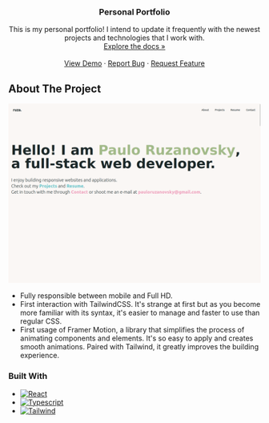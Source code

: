 <h3 align="center">Personal Portfolio</h3>

  <p align="center">
  This is my personal portfolio! I intend to update it frequently with the newest projects and technologies that I work with.
<br />
    <a href="https://github.com/pauloruzanovsky/personal-portfolio" strong>Explore the docs »</strong></a>
    <br />
    <br />
    <a href="https://pauloruzanovsky.netlify.app/">View Demo</a>
    ·
    <a href="https://github.com/pauloruzanovsky/personal-portfolio/issues">Report Bug</a>
    ·
    <a href="https://github.com/pauloruzanovsky/personal-portfolio/issues">Request Feature</a>
  </p>
</div>

<!-- ABOUT THE PROJECT -->
## About The Project

[![Portfolio Screen Shot](https://github.com/pauloruzanovsky/personal-portfolio/blob/main/src/assets/portfolioImage.png?raw=true)](https://pauloruzanovsky.netlify.app/)

* Fully responsible between mobile and Full HD.
* First interaction with TailwindCSS. It's strange at first but as you become more familiar with its syntax, it's easier to manage and faster to use than regular CSS.
* First usage of Framer Motion, a library that simplifies the process of animating components and elements. It's so easy to apply and creates smooth animations. Paired with Tailwind, it greatly improves the building experience.

### Built With

* [![React][ReactBadge]][React-url]
* [![Typescript][TypescriptBadge]][Typescript-url]
* [![Tailwind][TailwindBadge]][Tailwind-url]

<!-- MARKDOWN LINKS & IMAGES -->
<!-- https://www.markdownguide.org/basic-syntax/#reference-style-links -->
[ReactBadge]: https://img.shields.io/badge/React-20232A?style=for-the-badge&logo=react&logoColor=61DAFB
[React-url]: https://reactjs.org/
[TypescriptBadge]: https://img.shields.io/badge/TYPESCRIPT-3178C6?style=for-the-badge&logo=typescript&logoColor=FFF
[Typescript-url]: https://www.typescriptlang.org/
[TailwindBadge]: https://img.shields.io/badge/Tailwind_CSS-38B2AC?style=for-the-badge&logo=tailwind-css&logoColor=white
[Tailwind-url]: https://tailwindcss.com/
[FirebaseBadge]: https://img.shields.io/badge/Firebase-F29D0C?style=for-the-badge&logo=firebase&logoColor=white
[Firebase-url]: https://firebase.google.com/
[JavascriptBadge]: https://img.shields.io/badge/JavaScript-F7DF1E?style=for-the-badge&logo=javascript&logoColor=black
[Javascript-url]: https://developer.mozilla.org/en-US/docs/Web/JavaScript
[HTMLBadge]: https://img.shields.io/badge/HTML5-E34F26?style=for-the-badge&logo=html5&logoColor=white
[HTML-url]: https://developer.mozilla.org/en-US/docs/Web/HTML
[CSSBadge]: https://img.shields.io/badge/CSS3-1572B6?style=for-the-badge&logo=css3&logoColor=white
[CSS-url]: https://developer.mozilla.org/en-US/docs/Web/CSS
[JestBadge]: https://img.shields.io/badge/-jest-%23C21325?style=for-the-badge&logo=jest&logoColor=white
[Jest-url]: https://jestjs.io/pt-BR/


